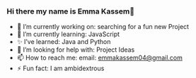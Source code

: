 ### Hi there my name is Emma Kassem👋

- 🔭 I’m currently working on: searching for a fun new Project
- 🌱 I’m currently learning: JavaScript
- ✨ I’ve learned: Java and Python
- 🤔 I’m looking for help with: Project Ideas
- 📫 How to reach me: email: emmakassem04@gmail.com
- ⚡ Fun fact: I am ambidextrous

<!--
**That1artkid/That1artkid** is a ✨ _special_ ✨ repository because its `README.md` (this file) appears on your GitHub profile.

Here are some ideas to get you started:

- 🔭 I’m currently working on ...
- 🌱 I’m currently learning ...
- 👯 I’m looking to collaborate on ...
- 🤔 I’m looking for help with ...
- 💬 Ask me about ...
- 📫 How to reach me: ...
- 😄 Pronouns: ...
- ⚡ Fun fact: ...
-->
